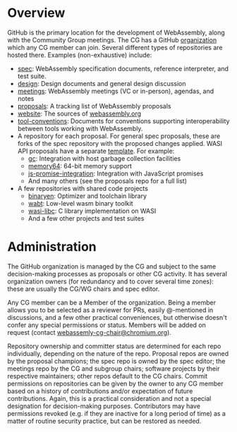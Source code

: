 # Overview
GitHub is the primary location for the development of WebAssembly, along with
the Community Group meetings. The CG has a GitHub
[organization](https://github.com/WebAssembly) which any CG member can join.
Several different types of repositories are hosted there. Examples
(non-exhaustive) include:

- [spec](https://github.com/WebAssembly/spec): WebAssembly specification documents, reference interpreter, and test suite.
- [design](https://github.com/WebAssembly/design): Design documents and general design discussion
- [meetings](https://github.com/WebAssembly/meetings): WebAssembly meetings (VC or in-person), agendas, and notes
- [proposals](https://github.com/WebAssembly/proposals): A tracking list of WebAssembly proposals
- [website](https://github.com/WebAssembly/website): The sources of [webassembly.org](https://webassembly.org)
- [tool-conventions](https://github.com/WebAssembly/tool-conventions): Documents for conventions supporting interoperability between tools working with WebAssembly.
- A repository for each proposal. For general spec proposals, these are forks of the spec repository with the proposed changes applied. 
  WASI API proposals have a separate [template](https://github.com/WebAssembly/wasi-proposal-template). For example:
    - [gc](https://github.com/WebAssembly/gc): Integration with host garbage collection facilities
    - [memory64](https://github.com/WebAssembly/memory64): 64-bit memory support
    - [js-promise-integration](https://github.com/WebAssembly/js-promise-integration): Integration with JavaScript promises
    - And many others (see the proposals repo for a full list)
- A few repositories with shared code projects
    - [binaryen](https://github.com/WebAssembly/binaryen): Optimizer and toolchain library
    - [wabt](https://github.com/WebAssembly/wabt): Low-level wasm binary toolkit
    - [wasi-libc](https://github.com/WebAssembly/wasi-libc): C library implementation on WASI
    - And a few other projects and test suites
  
# Administration
The GitHub organization is managed by the CG and subject to the same
decision-making processes as proposals or other CG activity.  It has several
organization owners (for redundancy and to cover several time zones): these are
usually the CG/WG chairs and spec editor.

Any CG member can be a Member of the organization. Being a member allows you to
be selected as a reviewer for PRs, easily @-mentioned in discussions, and a few
other practical conveniences, but otherwise doesn't confer any special
permissions or status.  Members will be added on request (contact
webassemly-cg-chair@chromium.org).

Repository ownership and committer status are determined for each repo
individually, depending on the nature of the repo.  Proposal repos are owned by
the proposal champions; the spec repo is owned by the spec editor; the meetings
repo by the CG and subgroup chairs; software projects by their respective
maintainers; other repos default to the CG chairs.  Commit permissions on
repositories can be given by the owner to any CG member based on a history of
contributions and/or expectation of future contributions. Again, this is a
practical consideration and not a special designation for decision-making
purposes.  Contributors may have permissions revoked (e.g. if they are inactive
for a long period of time) as a matter of routine security practice, but can be
restored as needed.
